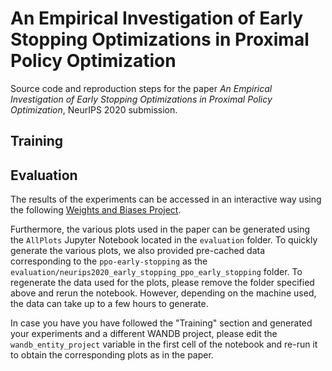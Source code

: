 # An Empirical Investigation of Early Stopping Optimizations in Proximal Policy Optimization

Source code and reproduction steps for the paper _An Empirical Investigation of Early Stopping Optimizations in Proximal Policy Optimization_, NeurIPS 2020 submission.

## Training

## Evaluation

The results of the experiments can be accessed in an interactive way using the following [Weights and Biases Project](https://app.wandb.ai/neurips2020-early-stopping/ppo-early-stopping/reports/Final-Report--VmlldzoxMjYxNjc).

Furthermore, the various plots used in the paper can be generated using the `AllPlots` Jupyter Notebook located in the `evaluation` folder.
To quickly generate the various plots, we also provided pre-cached data corresponding to the `ppo-early-stopping` as the `evaluation/neurips2020_early_stopping_ppo_early_stopping` folder.
To regenerate the data used for the plots, please remove the folder specified above and rerun the notebook. However, depending on the machine used, the data can take up to a few hours to generate.

In case you have you have followed the "Training" section and generated your experiments and a different WANDB project, please edit the `wandb_entity_project` variable in the first cell of the notebook and re-run it to obtain the corresponding plots as in the paper.

